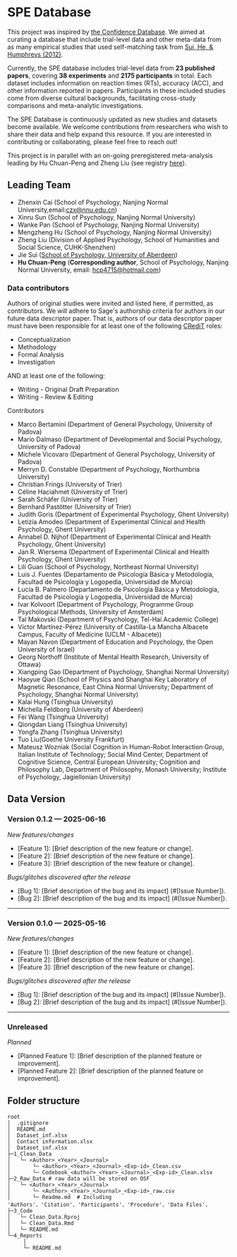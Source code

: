 # SPE Database

This project was inspired by [the Confidence Database](https://doi.org/10.1038/s41562-019-0813-1). We aimed at curating a database that include trial-level data and other meta-data from as many empirical studies that used self-matching task from [Sui, He, &amp; Humphreys (2012)](http://www.ncbi.nlm.nih.gov/pubmed/22963229). <!-- OSF, preprint, and publication links will be directly added to this paragraph -->

Currently, the SPE database includes trial-level data from **23 published papers**, covering **38 experiments** and **2175 participants** in total. Each dataset includes information on reaction times (RTs), accuracy (ACC), and other information reported in papers. Participants in these included studies come from diverse cultural backgrounds, facilitating cross-study comparisons and meta-analytic investigations.

The SPE Database is continuously updated as new studies and datasets become available. We welcome contributions from researchers who wish to share their data and help expand this resource. If you are interested in contributing or collaborating, please feel free to reach out!

This project is in parallel with an on-going preregistered meta-analysis leading by Hu Chuan-Peng and Zheng Liu (see registry [here](https://osf.io/euqmf)).

## Leading Team

- Zhenxin Cai (School of Psychology, Nanjing Normal University,email:[czx@nnu.edu.cn](czx@nnu.edu.cn))
- Xinru Sun (School of Psychology, Nanjing Normal University)
- Wanke Pan (School of Psychology, Nanjing Normal University)
- Mengzheng Hu (School of Psychology, Nanjing Normal University)
- Zheng Liu (Division of Applied Psychology, School of Humanities and Social Science, CUHK-Shenzhen)
- Jie Sui ([School of Psychology, University of Aberdeen](https://www.abdn.ac.uk/people/jie.sui))
- **Hu Chuan-Peng** (**Corresponding author**, School of Psychology, Nanjing Normal University, email: [hcp4715@hotmail.com](hcp4715@hotmail.com))

### Data contributors

Authors of original studies were invited and listed here, if permitted, as contributors. We will adhere to Sage's authorship criteria for authors in our future data descriptor paper. That is, authors of our data descriptor paper must have been responsible for at least one of the following [CRediT](https://us.sagepub.com/en-us/nam/credit) roles:

- Conceptualization
- Methodology
- Formal Analysis
- Investigation

AND at least one of the following:

- Writing - Original Draft Preparation
- Writing - Review & Editing

Contributors

- Marco Bertamini (Department of General Psychology, University of Padova)
- Mario Dalmaso (Department of Developmental and Social Psychology, University of Padova)
- Michele Vicovaro (Department of General Psychology, University of Padova)
- Merryn D. Constable (Department of Psychology, Northumbria University)
- Christian Frings (University of Trier)
- Céline Haciahmet (University of Trier)
- Sarah Schäfer (University of Trier)
- Bernhard Pastötter (University of Trier)
- Judith Goris (Department of Experimental Psychology, Ghent University)
- Letizia Amodeo (Department of Experimental Clinical and Health Psychology, Ghent University)
- Annabel D. Nijhof (Department of Experimental Clinical and Health Psychology, Ghent University)
- Jan R. Wiersema (Department of Experimental Clinical and Health Psychology, Ghent University)
- Lili Guan (School of Psychology, Northeast Normal University)
- Luis J. Fuentes (Departamento de Psicología Básica y Metodología, Facultad de Psicología y Logopedia, Universidad de Murcia)
- Lucía B. Palmero (Departamento de Psicología Básica y Metodología, Facultad de Psicología y Logopedia, Universidad de Murcia)
- Ivar Kolvoort (Department of Psychology, Programme Group Psychological Methods, University of Amsterdam)
- Tal Makovski (Department of Psychology, Tel-Hai Academic College)
- Víctor Martínez-Pérez (University of Castilla-La Mancha Albacete Campus, Faculty of Medicine (UCLM - Albacete))
- Mayan Navon (Department of Education and Psychology, the Open University of Israel)
- Georg Northoff (Institute of Mental Health Research, University of Ottawa)
- Xiangping Gao (Department of Psychology, Shanghai Normal University)
- Haoyue Qian (School of Physics and Shanghai Key Laboratory of Magnetic Resonance, East China Normal University; Department of Psychology, Shanghai Normal University)
- Kalai Hung (Tsinghua University)
- Michella Feldborg (University of Aberdeen)
- Fei Wang (Tsinghua University)
- Qiongdan Liang (Tsinghua University)
- Yongfa Zhang (Tsinghua University)
- Tuo Liu(Goethe University Frankfurt)
- Mateusz Wozniak (Social Cognition in Human-Robot Interaction Group, Italian Institute of Technology; Social Mind Center, Department of Cognitive Science, Central European University; Cognition and Philosophy Lab, Department of Philosophy, Monash University; Institute of Psychology, Jagiellonian University)

## Data Version
### Version 0.1.2 — 2025-06-16
*New features/changes*
* [Feature 1]: [Brief description of the new feature or change].
* [Feature 2]: [Brief description of the new feature or change].
* [Feature 3]: [Brief description of the new feature or change].

*Bugs/glitches discovered after the release*
* [Bug 1]: [Brief description of the bug and its impact] (#[Issue Number]).
* [Bug 2]: [Brief description of the bug and its impact] (#[Issue Number]).

---
### Version 0.1.0  — 2025-05-16
*New features/changes*
* [Feature 1]: [Brief description of the new feature or change].
* [Feature 2]: [Brief description of the new feature or change].
* [Feature 3]: [Brief description of the new feature or change].
  
*Bugs/glitches discovered after the release*
* [Bug 1]: [Brief description of the bug and its impact] (#[Issue Number]).
* [Bug 2]: [Brief description of the bug and its impact] (#[Issue Number]).

---
### Unreleased
*Planned*  
  * [Planned Feature 1]: [Brief description of the planned feature or improvement].
  * [Planned Feature 2]: [Brief description of the planned feature or improvement].




## Folder structure

```
root
│  .gitignore
│  README.md
│  Dataset_inf.xlsx 
│  Contact information.xlsx
│  Dataset_inf.xlsx 
├─1_Clean_Data 
│   └─ <Author>_<Year>_<Journal>
│       └─ <Author>_<Year>_<Journal>_<Exp-id>_Clean.csv
│       └─ Codebook_<Author>_<Year>_<Journal>_<Exp-id>_Clean.xlsx
├─2_Raw_Data # raw data will be stored on OSF
│   └─ <Author>_<Year>_<Journal>
│       └─ <Author>_<Year>_<Journal>_<Exp-id>_raw.csv
│       └─ Readme.md  # Including 'Authors'、'Citation'、'Participants'、'Procedure'、'Data Files'.
├─3_Code
│   └─ Clean_Data.Rproj
│   └─ Clean_Data.Rmd
│   └─ README.md
└─4_Reports
     │
     └─ README.md
```
